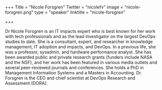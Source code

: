 +++
Title = "Nicole Forsgren"
Twitter = "nicolefv"
image = "nicole-forsgren.png"
type = "speaker"
linktitle = "nicole-forsgren"

+++

Dr Nicole Forsgren is an IT impacts expert who is best known for her work with tech professionals and as the lead investigator on the largest DevOps studies to date. She is a consultant, expert, and researcher in knowledge management, IT adoption and impacts, and DevOps. In a previous life, she was a professor, sysadmin, and hardware performance analyst. She has been awarded public and private research grants (funders include NASA and the NSF), and her work has been featured in various media outlets and several peer-reviewed journals and conferences. She holds a PhD in Management Information Systems and a Masters in Accounting. Dr. Forsgren is the CEO and chief scientist at DevOps Research and Assessment (DORA).
